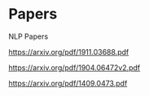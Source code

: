 # Papers
NLP Papers 

https://arxiv.org/pdf/1911.03688.pdf



https://arxiv.org/pdf/1904.06472v2.pdf



https://arxiv.org/pdf/1409.0473.pdf


